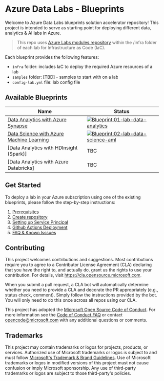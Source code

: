 # Azure Data Labs - Blueprints

Welcome to Azure Data Labs blueprints solution accelerator repository! This project is intended to serve as starting point for deploying different data, analytics & AI labs in Azure.

> This repo uses [Azure Labs modules repository](https://github.com/microsoft/azure-labs-modules) within the /infra folder of each lab for Infrastructure as Code (IaC).

Each blueprint provides the following features:

- `infra` folder: includes IaC to deploy the required Azure resources of a lab
- `samples` folder:  [TBD] - samples to start with on a lab
- `config-lab.yml` file:  lab config file

## Available Blueprints

| Name | Status |
| - | - |
| [Data Analytics with Azure Synapse](https://github.com/Azure/azure-data-labs-blueprints/tree/main/01-lab-data-analytics-syn) | [![Blueprint:01-lab-data-analytics](https://github.com/Azure/azure-data-labs-blueprints/actions/workflows/deploy-lab-01.yml/badge.svg)](https://github.com/microsoft/azure-labs-data/actions/workflows/deploy-lab-01.yml) |
| [Data Science with Azure Machine Learning](https://github.com/Azure/azure-data-labs-blueprints/tree/main/03-lab-data-science-aml) |[![Blueprint:02-lab-data-science-aml](https://github.com/Azure/azure-data-labs-blueprints/actions/workflows/deploy-lab-02.yml/badge.svg?branch=main)](https://github.com/microsoft/azure-labs-data/actions/workflows/deploy-lab-02.yml) |
| [Data Analytics with HDInsight (Spark)] |TBC |
| [Data Analytics with Azure Databricks] |TBC |

## Get Started

To deploy a lab in your Azure subscription using one of the existing blueprints, please follow the step-by-step instructions:

1. [Prerequisites](./assets/docs/adl-prerequisited.md)
2. [Create repository](./assets/docs/adl-createrepository.md)
3. [Setting up Service Principal](./assets/docs/adl-serviceprincipal.md)
4. [Github Actions Deployment](./assets/docs/adl-deployment-githubactions.md)
5. [FAQ & Known Isssues](./assets/docs/adl-knownissues.md)

## Contributing

This project welcomes contributions and suggestions.  Most contributions require you to agree to a
Contributor License Agreement (CLA) declaring that you have the right to, and actually do, grant us
the rights to use your contribution. For details, visit https://cla.opensource.microsoft.com.

When you submit a pull request, a CLA bot will automatically determine whether you need to provide
a CLA and decorate the PR appropriately (e.g., status check, comment). Simply follow the instructions
provided by the bot. You will only need to do this once across all repos using our CLA.

This project has adopted the [Microsoft Open Source Code of Conduct](https://opensource.microsoft.com/codeofconduct/).
For more information see the [Code of Conduct FAQ](https://opensource.microsoft.com/codeofconduct/faq/) or
contact [opencode@microsoft.com](mailto:opencode@microsoft.com) with any additional questions or comments.

## Trademarks

This project may contain trademarks or logos for projects, products, or services. Authorized use of Microsoft 
trademarks or logos is subject to and must follow 
[Microsoft's Trademark & Brand Guidelines](https://www.microsoft.com/en-us/legal/intellectualproperty/trademarks/usage/general).
Use of Microsoft trademarks or logos in modified versions of this project must not cause confusion or imply Microsoft sponsorship.
Any use of third-party trademarks or logos are subject to those third-party's policies.
